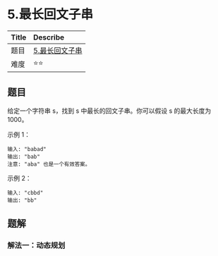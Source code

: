 # 5.最长回文子串

| Title | Describe                                                            |
| :---- | :------------------------------------------------------------------ |
| 题目  | [5.最长回文子串](https://leetcode-cn.com/problems/longest-palindromic-substring/) |
| 难度  | ⭐⭐                                                                |

## 题目

给定一个字符串 s，找到 s 中最长的回文子串。你可以假设 s 的最大长度为 1000。

示例 1：
```
输入: "babad"
输出: "bab"
注意: "aba" 也是一个有效答案。
```

示例 2：

```
输入: "cbbd"
输出: "bb"
```

## 题解

### 解法一：动态规划



